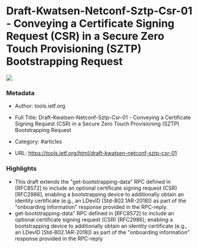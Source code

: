 # Draft-Kwatsen-Netconf-Sztp-Csr-01 - Conveying a Certificate Signing Request (CSR) in a Secure Zero Touch Provisioning (SZTP) Bootstrapping Request

![](https://readwise-assets.s3.amazonaws.com/static/images/article1.be68295a7e40.png)

### Metadata

- Author: tools.ietf.org

- Full Title: Draft-Kwatsen-Netconf-Sztp-Csr-01 - Conveying a Certificate Signing Request (CSR) in a Secure Zero Touch Provisioning (SZTP) Bootstrapping Request

- Category: #articles

- URL: https://tools.ietf.org/html/draft-kwatsen-netconf-sztp-csr-01

### Highlights

- This draft extends the "get-bootstrapping-data" RPC defined in
  \[RFC8572\] to include an optional certificate signing request (CSR)
  \[RFC2986\], enabling a bootstrapping device to additionally obtain an
  identity certificate (e.g., an LDevID \[Std-802.1AR-2018\]) as part of
  the "onboarding information" response provided in the RPC-reply.
- get-bootstrapping-data" RPC defined in
  \[RFC8572\] to include an optional certificate signing request (CSR)
  \[RFC2986\], enabling a bootstrapping device to additionally obtain an
  identity certificate (e.g., an LDevID \[Std-802.1AR-2018\]) as part of
  the "onboarding information" response provided in the RPC-reply
